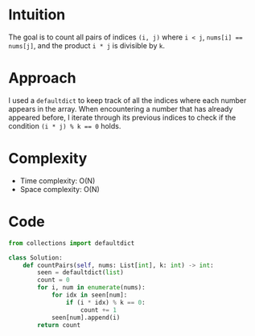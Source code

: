# Intuition
The goal is to count all pairs of indices `(i, j)` where `i < j`, `nums[i] == nums[j]`, and the product `i * j` is divisible by `k`.

# Approach
I used a `defaultdict` to keep track of all the indices where each number appears in the array. When encountering a number that has already appeared before, I iterate through its previous indices to check if the condition `(i * j) % k == 0` holds.

# Complexity
- Time complexity: O(N) 
- Space complexity: O(N)

# Code
```python
from collections import defaultdict

class Solution:
    def countPairs(self, nums: List[int], k: int) -> int:
        seen = defaultdict(list)
        count = 0
        for i, num in enumerate(nums):
            for idx in seen[num]:
                if (i * idx) % k == 0:
                    count += 1
            seen[num].append(i)
        return count
